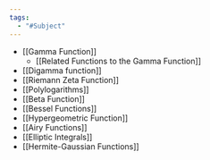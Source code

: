 ```yaml
---
tags:
  - "#Subject"
---
```

- [[Gamma Function]]
	- [[Related Functions to the Gamma Function]]
- [[Digamma function]]
- [[Riemann Zeta Function]]
- [[Polylogarithms]]
- [[Beta Function]]
- [[Bessel Functions]]
- [[Hypergeometric Function]]
- [[Airy Functions]]
- [[Elliptic Integrals]]
- [[Hermite-Gaussian Functions]]
